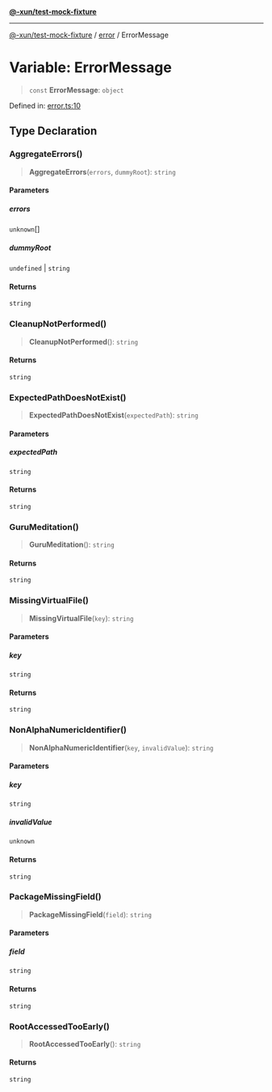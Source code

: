[**@-xun/test-mock-fixture**](../../README.md)

***

[@-xun/test-mock-fixture](../../README.md) / [error](../README.md) / ErrorMessage

# Variable: ErrorMessage

> `const` **ErrorMessage**: `object`

Defined in: [error.ts:10](https://github.com/Xunnamius/test-utils/blob/092a311cd9c7e00a7eedfbb90eacd9e7f2fb0150/packages/test-mock-fixture/src/error.ts#L10)

## Type Declaration

### AggregateErrors()

> **AggregateErrors**(`errors`, `dummyRoot`): `string`

#### Parameters

##### errors

`unknown`[]

##### dummyRoot

`undefined` | `string`

#### Returns

`string`

### CleanupNotPerformed()

> **CleanupNotPerformed**(): `string`

#### Returns

`string`

### ExpectedPathDoesNotExist()

> **ExpectedPathDoesNotExist**(`expectedPath`): `string`

#### Parameters

##### expectedPath

`string`

#### Returns

`string`

### GuruMeditation()

> **GuruMeditation**(): `string`

#### Returns

`string`

### MissingVirtualFile()

> **MissingVirtualFile**(`key`): `string`

#### Parameters

##### key

`string`

#### Returns

`string`

### NonAlphaNumericIdentifier()

> **NonAlphaNumericIdentifier**(`key`, `invalidValue`): `string`

#### Parameters

##### key

`string`

##### invalidValue

`unknown`

#### Returns

`string`

### PackageMissingField()

> **PackageMissingField**(`field`): `string`

#### Parameters

##### field

`string`

#### Returns

`string`

### RootAccessedTooEarly()

> **RootAccessedTooEarly**(): `string`

#### Returns

`string`
